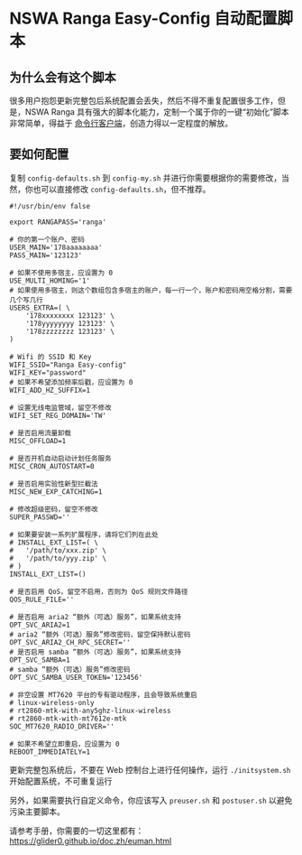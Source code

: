 # NSWA Ranga Easy-Config 自动配置脚本

## 为什么会有这个脚本

很多用户抱怨更新完整包后系统配置会丢失，然后不得不重复配置很多工作，但是，NSWA Ranga 具有强大的脚本化能力，定制一个属于你的一键“初始化”脚本非常简单，得益于 [命令行客户端](https://github.com/glider0/ranga-client/)，创造力得以一定程度的解放。

## 要如何配置

复制 `config-defaults.sh` 到 `config-my.sh` 并进行你需要根据你的需要修改，当然，你也可以直接修改 `config-defaults.sh`，但不推荐。

```
#!/usr/bin/env false

export RANGAPASS='ranga'

# 你的第一个账户、密码
USER_MAIN='178aaaaaaaa'
PASS_MAIN='123123'

# 如果不使用多宿主，应设置为 0
USE_MULTI_HOMING='1'
# 如果使用多宿主，则这个数组包含多宿主的账户，每一行一个，账户和密码用空格分割，需要几个写几行
USERS_EXTRA=( \
	'178xxxxxxxx 123123' \
	'178yyyyyyyy 123123' \
	'178zzzzzzzz 123123' \
)

# Wifi 的 SSID 和 Key
WIFI_SSID="Ranga Easy-config"
WIFI_KEY="password"
# 如果不希望添加频率后戳，应设置为 0
WIFI_ADD_HZ_SUFFIX=1

# 设置无线电监管域，留空不修改
WIFI_SET_REG_DOMAIN='TW'

# 是否启用流量卸载
MISC_OFFLOAD=1

# 是否开机自动启动计划任务服务
MISC_CRON_AUTOSTART=0

# 是否启用实验性新型拦截法
MISC_NEW_EXP_CATCHING=1

# 修改超级密码，留空不修改
SUPER_PASSWD=''

# 如果要安装一系列扩展程序，请将它们列在此处
# INSTALL_EXT_LIST=( \
# 	'/path/to/xxx.zip' \
# 	'/path/to/yyy.zip' \
# )
INSTALL_EXT_LIST=()

# 是否启用 QoS，留空不启用，否则为 QoS 规则文件路径
QOS_RULE_FILE=''

# 是否启用 aria2 “额外（可选）服务”，如果系统支持
OPT_SVC_ARIA2=1
# aria2 “额外（可选）服务”修改密码，留空保持默认密码
OPT_SVC_ARIA2_CH_RPC_SECRET=''
# 是否启用 samba “额外（可选）服务”，如果系统支持
OPT_SVC_SAMBA=1
# samba “额外（可选）服务”修改密码
OPT_SVC_SAMBA_USER_TOKEN='123456'

# 非空设置 MT7620 平台的专有驱动程序，且会导致系统重启
# linux-wireless-only
# rt2860-mtk-with-any5ghz-linux-wireless
# rt2860-mtk-with-mt7612e-mtk
SOC_MT7620_RADIO_DRIVER=''

# 如果不希望立即重启，应设置为 0
REBOOT_IMMEDIATELY=1
```

更新完整包系统后，不要在 Web 控制台上进行任何操作，运行 `./initsystem.sh` 开始配置系统，不可重复运行

另外，如果需要执行自定义命令，你应该写入 `preuser.sh` 和 `postuser.sh` 以避免污染主要脚本。

请参考手册，你需要的一切这里都有： https://glider0.github.io/doc.zh/euman.html
